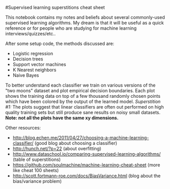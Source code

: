 #Supervised learning superstitions cheat sheet

This notebook contains my notes and beliefs about several commonly-used supervised learning algorithms. My dream is that it will be useful as a quick reference or for people who are studying for machine learning interviews/quizzes/etc..

After some setup code, the methods discussed are:
+ Logistic regression
+ Decision trees
+ Support vector machines
+ K Nearest neighbors
+ Naive Bayes

To better understand each classifier we train on various versions of the "two moons" dataset and plot empirical decision boundaries. Each plot shows the training data on top of a few thousand randomly chosen points which have been colored by the output of the learned model. *Superstition #1:* The plots suggest that linear classifiers are often out performed on high quality training sets but still produce sane results on noisy small datasets. **Note: not all the plots have the same
xy dimensions.**

Other resources:
+ http://blog.echen.me/2011/04/27/choosing-a-machine-learning-classifier/ (good blog about choosing a classifier)
+ http://hunch.net/?p=22 (about overfitting)
+ http://www.dataschool.io/comparing-supervised-learning-algorithms/ (table of superstitions)
+ https://github.com/soulmachine/machine-learning-cheat-sheet (more like cheat 100 sheets)
+ http://scott.fortmann-roe.com/docs/BiasVariance.html (blog about the bias/variance problem)
